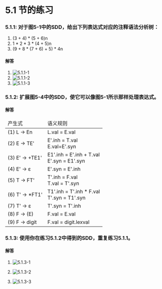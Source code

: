 # 5.1 节的练习
### 5.1.1: 对于图5-1中的SDD，给出下列表达式对应的注释语法分析树：

1. (3 + 4) * (5 + 6)n
2. 1 * 2 * 3 * (4 + 5)n
3. (9 + 8 * (7 + 6) + 5) * 4n

#### 解答
1. ![5.1.1-1](./assets/5.1.1-1.svg)
2. ![5.1.1-2](./assets/5.1.1-2.svg)
3. ![5.1.1-3](./assets/5.1.1-3.svg)




### 5.1.2: 扩展图5-4中的SDD，使它可以像图5-1所示那样处理表达式。
#### 解答
<table>
    <thead>
    	<tr>
        	<td>产生式</td>
            <td>语义规则</td>
        </tr>
    </thead>
	<tbody>
		<tr>
			<td>(1) L -> En</td>
			<td>L.val = E.val</td>
		</tr>
		<tr>
			<td>(2) E -> TE'</td>
			<td>E'.inh = T.val<br>E.val=E'.syn</td>
		</tr>
		<tr>
			<td>(3) E' -> +TE1'</td>
			<td>E1'.inh = E'.inh + T.val<br>E'.syn = E1'.syn</td>
		</tr>
		<tr>
			<td>(4) E' -> ε</td>
			<td>E'.syn = E'.inh</td>
		</tr>
        <tr>
        	<td>(5) T -> FT'</td>
            <td>T'.inh = F.val<br>T.val = T'.syn</td>
        </tr>
        <tr>
        	<td>(6) T' -> *FT1'</td>
            <td>T1'.inh = T'.inh * F.val<br>T'.syn = T1'.syn</td>
        </tr>
        <tr>
        	<td>(7) T' -> ε</td>
            <td>T'.syn = T'.inh</td>
        </tr>
        <tr>
        	<td>(8) F -> (E) </td>
            <td>F.val = E.val</td>
        </tr>
        <tr>
        	<td>(9) F -> digit</td>
            <td>F.val = digit.lexval</td>
        </tr>
	</tbody>
</table>



### 5.1.3: 使用你在练习5.1.2中得到的SDD，重复练习5.1.1。

#### 解答

1. ![5.1.3-1](./assets/5.1.3-1.svg)

2. ![5.1.3-2](./assets/5.1.3-2.svg)

3. ![5.1.3-3](./assets/5.1.3-3.svg)

   
